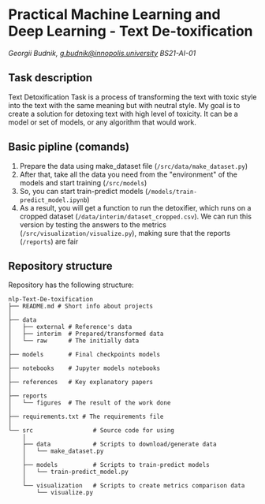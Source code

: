 # Practical Machine Learning and Deep Learning - Text De-toxification

_Georgii Budnik, g.budnik@innopolis.university
BS21-AI-01_

## Task description

Text Detoxification Task is a process of transforming the text with toxic style into the text with the same meaning but with neutral style. My goal is to 
create a solution for detoxing text with high level of toxicity. It can be a model or set of models, or any algorithm that would work. 

## Basic pipline (comands)

1. Prepare the data using make_dataset file (```/src/data/make_dataset.py```)
2. After that, take all the data you need from the "environment" of the models and start training (```/src/models```)
3. So, you can start train-predict models (```/models/train-predict_model.ipynb```)
4. As a result, you will get a function to run the detoxifier, which runs on a cropped dataset (```/data/interim/dataset_cropped.csv```). We can run this version by testing the answers to the metrics (```/src/visualization/visualize.py```), making sure that the reports (```/reports```) are fair

## Repository structure

Repository has the following structure:

```
nlp-Text-De-toxification
├── README.md # Short info about projects
│
├── data 
│   ├── external # Reference's data
│   ├── interim  # Prepared/transformed data
│   └── raw      # The initially data
│
├── models       # Final checkpoints models
│
├── notebooks    # Jupyter models notebooks         
│ 
├── references   # Key explanatory papers
│
├── reports      
│   └── figures  # The result of the work done
│
├── requirements.txt # The requirements file
│                 
└── src                 # Source code for using
    │                 
    ├── data            # Scripts to download/generate data
    │   └── make_dataset.py
    │
    ├── models          # Scripts to train-predict models
    │   └── train-predict_model.py
    │   
    └── visualization   # Scripts to create metrics comparison data
        └── visualize.py
```
